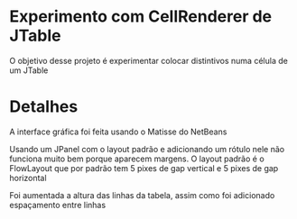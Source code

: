 # Experimento com CellRenderer de JTable

O objetivo desse projeto é experimentar colocar distintivos numa célula de um JTable

# Detalhes

A interface gráfica foi feita usando o Matisse do NetBeans

Usando um JPanel com o layout padrão e adicionando um rótulo nele não funciona muito bem porque
aparecem margens. O layout padrão é o FlowLayout que por padrão tem 5 pixes de gap vertical e 5 pixes de gap horizontal

Foi aumentada a altura das linhas da tabela, assim como foi adicionado espaçamento entre linhas

